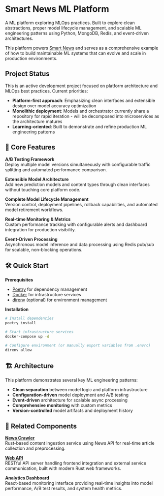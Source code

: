 # Smart News ML Platform

A ML platform exploring MLOps practices. Built to explore clean abstractions, proper model lifecycle management, and scalable ML engineering patterns using Python, MongoDB, Redis, and event-driven architectures.

This platform powers [Smart News](https://smart-news-frontend.vercel.app/) and serves as a comprehensive example of how to build maintainable ML systems that can evolve and scale in production environments.

## Project Status

This is an active development project focused on platform architecture and MLOps best practices. Current priorities:

- **Platform-first approach**: Emphasizing clean interfaces and extensible design over model accuracy optimization
- **Monolithic deployment**: Models and orchestrator currently share a repository for rapid iteration - will be decomposed into microservices as the architecture matures
- **Learning-oriented**: Built to demonstrate and refine production ML engineering patterns

## 🚀 Core Features

**A/B Testing Framework**  
Deploy multiple model versions simultaneously with configurable traffic splitting and automated performance comparison.

**Extensible Model Architecture**  
Add new prediction models and content types through clean interfaces without touching core platform code.

**Complete Model Lifecycle Management**  
Version control, deployment pipelines, rollback capabilities, and automated model retirement workflows.

**Real-time Monitoring & Metrics**  
Custom performance tracking with configurable alerts and dashboard integration for production visibility.

**Event-Driven Processing**  
Asynchronous model inference and data processing using Redis pub/sub for scalable, non-blocking operations.

## 🛠️ Quick Start

**Prerequisites**

- [Poetry](https://python-poetry.org/) for dependency management
- [Docker](https://www.docker.com/) for infrastructure services
- [direnv](https://direnv.net/) (optional) for environment management

**Installation**

```bash
# Install dependencies
poetry install

# Start infrastructure services
docker-compose up -d

# Configure environment (or manually export variables from .envrc)
direnv allow
```

## 🏗️ Architecture

This platform demonstrates several key ML engineering patterns:

- **Clean separation** between model logic and platform infrastructure
- **Configuration-driven** model deployment and A/B testing
- **Event-driven** architecture for scalable async processing
- **Comprehensive monitoring** with custom metrics
- **Version-controlled** model artifacts and deployment history

## 🔗 Related Components

**[News Crawler](https://github.com/Antoine-Prieur/smart-news-crawler)**  
Rust-based content ingestion service using News API for real-time article collection and preprocessing.

**[Web API](https://github.com/Antoine-Prieur/smart-news-backend)**  
RESTful API server handling frontend integration and external service communication, built with modern Rust web frameworks.

**[Analytics Dashboard](https://github.com/Antoine-Prieur/smart-news-frontend)**  
React-based monitoring interface providing real-time insights into model performance, A/B test results, and system health metrics.
